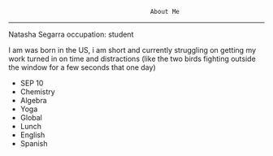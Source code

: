                                            About Me

---
Natasha Segarra
occupation: student

I am was born in the US, i am short and currently struggling on getting my work turned in on time and distractions (like the two birds fighting outside the window for a few seconds that one day)

- SEP 10
- Chemistry
- Algebra
- Yoga
- Global
- Lunch
- English
- Spanish